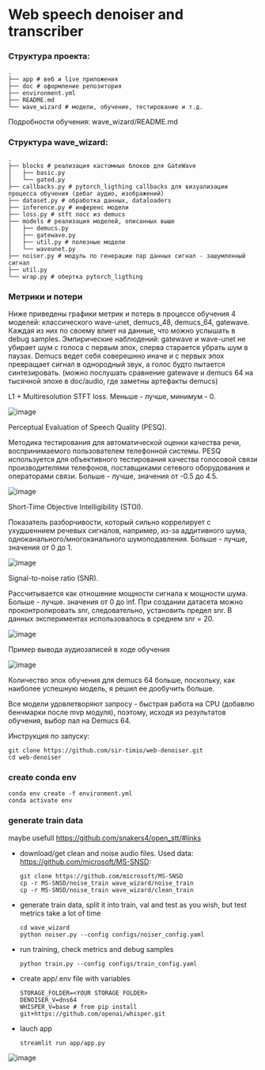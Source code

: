 # Web speech denoiser and transcriber

### Структура проекта:
```
.
├── app # веб и live приложения
├── doc # оформление репозитория
├── environment.yml
├── README.md
└── wave_wizard # модели, обучение, тестирование и т.д.
```

Подробности обучения: wave_wizard/README.md

### Структура wave_wizard:
```
.
├── blocks # реализация кастомных блоков для GateWave
│   ├── basic.py
│   └── gated.py
├── callbacks.py # pytorch_ligthing callbacks для визуализации процесса обучения (дебаг аудио, изображений)
├── dataset.py # обработка данных, dataloaders
├── inference.py # инференс модели
├── loss.py # stft лосс из demucs
├── models # реализация моделей, описанных выше
│   ├── demucs.py
│   ├── gatewave.py 
│   ├── util.py # полезные модели
│   └── waveunet.py
├── noiser.py # модуль по генерации пар данных сигнал - зашумленный сигнал
├── util.py
└── wrap.py # обертка pytorch_ligthing
```

### Метрики и потери
Ниже приведены графики метрик и потерь в процессе обучения 4 моделей: классического wave-unet, demucs_48, demucs_64, gatewave. Каждая из них по своему влиет на данные, что можно услышать в debug samples. Эмпирические наблюдений: gatewave и wave-unet не убирает шум с голоса с первым эпох, сперва старается убрать шум в паузах. Demucs ведет себя соверешнно иначе и с первых эпох превращает сигнал в однородный звук, а голос будто пытается синтезировать. (можно послушать сравнение gatewave и demucs 64 на тысячной эпохе в doc/audio, где заметны артефакты demucs)

L1 + Multiresolution STFT loss. Меньше - лучше, минимум - 0.

![image](doc/img/val_loss.png)

Perceptual Evaluation of Speech Quality (PESQ).

Методика тестирования для автоматической оценки качества речи, воспринимаемого пользователем телефонной системы.
PESQ используется для объективного тестирования качества голосовой связи производителями телефонов, поставщиками сетевого оборудования и операторами связи. Больше - лучше, значения от -0.5 до 4.5.

![image](doc/img/pesq.png)

Short-Time Objective Intelligibility (STOI).

Показатель разборчивости, который сильно коррелирует с ухудшеннием речевых сигналов, например, из-за аддитивного шума, одноканального/многоканального шумоподавления. Больше - лучше, значения от 0 до 1.

![image](doc/img/stoi.png)

Signal-to-noise ratio (SNR).

Рассчитывается как отношение мощности сигнала к мощности шума. Больше - лучше. значения от 0 до inf. При создании датасета можно проконтролировать snr, следовательно, установить предел snr. В данных экспериментах использовалось в среднем snr = 20.

![image](doc/img/snr.png)


Пример вывода аудиозаписей в ходе обучения

![image](doc/img/audio_samples.jpg)

Количество эпох обучения для demucs 64 больше, поскольку, как наиболее успешную модель, я решил ее дообучить больше.

Все модели удовлетворяют запросу - быстрая работа на CPU (добавлю бенчмарки после mvp модуля), поэтому, исходя из результатов обучения, выбор пал на Demucs 64.

Инструкция по запуску:
```
git clone https://github.com/sir-timio/web-denoiser.git
cd web-denoiser
```

### create conda env
```
conda env create -f environment.yml
conda activate env
```

### generate train data
maybe usefull https://github.com/snakers4/open_stt/#links

- download/get clean and noise audio files. Used data: https://github.com/microsoft/MS-SNSD:
    ```
    git clone https://github.com/microsoft/MS-SNSD
    cp -r MS-SNSD/noise_train wave_wizard/noise_train
    cp -r MS-SNSD/noise_train wave_wizard/clean_train
    ```
- generate train data, split it into train, val and test as you wish, but test metrics take a lot of time
    ```
    cd wave_wizard
    python noiser.py --config configs/noiser_config.yaml
    ```
- run training, check metrics and debug samples
    ```
    python train.py --config configs/train_config.yaml
    ```
- create app/.env file with variables
    ```
    STORAGE_FOLDER=<YOUR STORAGE FOLDER>
    DENOISER_V=dns64
    WHISPER_V=base # from pip install git+https://github.com/openai/whisper.git 
    ```
- lauch app
    ```
    streamlit run app/app.py
    ```

![image](doc/img/front.jpg)